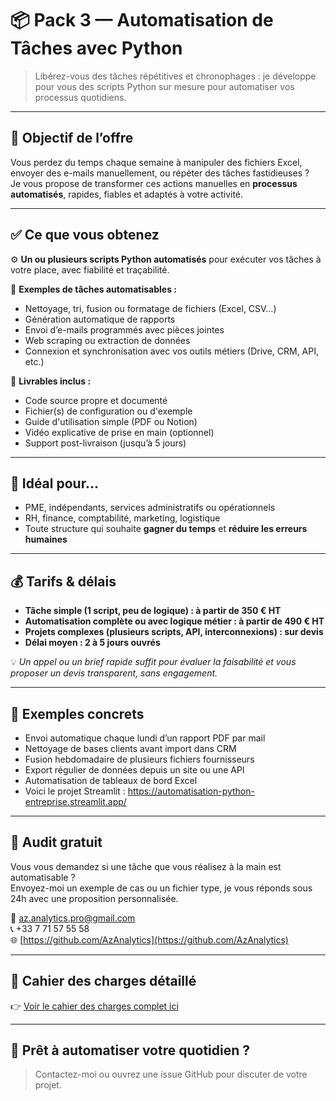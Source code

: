 # 📦 Pack 3 — Automatisation de Tâches avec Python

> Libérez-vous des tâches répétitives et chronophages : je développe pour vous des scripts Python sur mesure pour automatiser vos processus quotidiens.

---

## 🎯 Objectif de l’offre

Vous perdez du temps chaque semaine à manipuler des fichiers Excel, envoyer des e-mails manuellement, ou répéter des tâches fastidieuses ?  
Je vous propose de transformer ces actions manuelles en **processus automatisés**, rapides, fiables et adaptés à votre activité.

---

## ✅ Ce que vous obtenez

⚙️ **Un ou plusieurs scripts Python automatisés** pour exécuter vos tâches à votre place, avec fiabilité et traçabilité.

📌 **Exemples de tâches automatisables :**
- Nettoyage, tri, fusion ou formatage de fichiers (Excel, CSV…)
- Génération automatique de rapports
- Envoi d’e-mails programmés avec pièces jointes
- Web scraping ou extraction de données
- Connexion et synchronisation avec vos outils métiers (Drive, CRM, API, etc.)

📂 **Livrables inclus :**
- Code source propre et documenté
- Fichier(s) de configuration ou d'exemple
- Guide d'utilisation simple (PDF ou Notion)
- Vidéo explicative de prise en main (optionnel)
- Support post-livraison (jusqu’à 5 jours)

---

## 💼 Idéal pour...

- PME, indépendants, services administratifs ou opérationnels
- RH, finance, comptabilité, marketing, logistique
- Toute structure qui souhaite **gagner du temps** et **réduire les erreurs humaines**

---

## 💰 Tarifs & délais

- **Tâche simple (1 script, peu de logique) : à partir de 350 € HT**
- **Automatisation complète ou avec logique métier : à partir de 490 € HT**
- **Projets complexes (plusieurs scripts, API, interconnexions) : sur devis**
- **Délai moyen : 2 à 5 jours ouvrés**

💡 *Un appel ou un brief rapide suffit pour évaluer la faisabilité et vous proposer un devis transparent, sans engagement.*

---

## 🧩 Exemples concrets

- Envoi automatique chaque lundi d’un rapport PDF par mail
- Nettoyage de bases clients avant import dans CRM
- Fusion hebdomadaire de plusieurs fichiers fournisseurs
- Export régulier de données depuis un site ou une API
- Automatisation de tableaux de bord Excel
- Voici le projet Streamlit : https://automatisation-python-entreprise.streamlit.app/

---

## 🧪 Audit gratuit

Vous vous demandez si une tâche que vous réalisez à la main est automatisable ?  
Envoyez-moi un exemple de cas ou un fichier type, je vous réponds sous 24h avec une proposition personnalisée.

📧 az.analytics.pro@gmail.com  
📞 +33 7 71 57 55 58  
🌐 [https://github.com/AzAnalytics](https://github.com/AzAnalytics)

---

## 📄 Cahier des charges détaillé

👉 [Voir le cahier des charges complet ici](./cahier_des_charges_pack_3.md)

---

## 🚀 Prêt à automatiser votre quotidien ?

> Contactez-moi ou ouvrez une issue GitHub pour discuter de votre projet.

